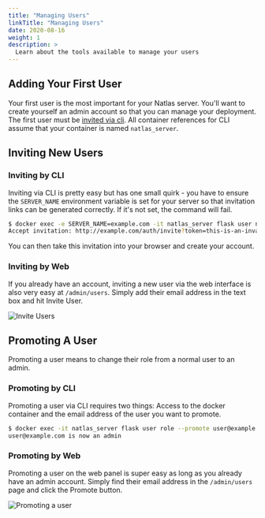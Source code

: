 ```yaml
---
title: "Managing Users"
linkTitle: "Managing Users"
date: 2020-08-16
weight: 1
description: >
  Learn about the tools available to manage your users
---
```


## Adding Your First User

Your first user is the most important for your Natlas server. You'll want to create yourself an admin account so that you can manage your deployment. The first user must be [invited via cli](#inviting-by-cli). All container references for CLI assume that your container is named `natlas_server`.

## Inviting New Users

### Inviting by CLI

Inviting via CLI is pretty easy but has one small quirk - you have to ensure the `SERVER_NAME` environment variable is set for your server so that invitation links can be generated correctly. If it's not set, the command will fail.

```bash
$ docker exec -e SERVER_NAME=example.com -it natlas_server flask user new --admin
Accept invitation: http://example.com/auth/invite?token=this-is-an-invalid-example-token
```

You can then take this invitation into your browser and create your account.

### Inviting by Web

If you already have an account, inviting a new user via the web interface is also very easy at `/admin/users`. Simply add their email address in the text box and hit Invite User.

![Invite Users](https://i.imgur.com/y8a1AD4.png)

## Promoting A User

Promoting a user means to change their role from a normal user to an admin.

### Promoting by CLI

Promoting a user via CLI requires two things: Access to the docker container and the email address of the user you want to promote.

```bash
$ docker exec -it natlas_server flask user role --promote user@example.com
user@example.com is now an admin
```

### Promoting by Web

Promoting a user on the web panel is super easy as long as you already have an admin account. Simply find their email address in the `/admin/users` page and click the Promote button.

![Promoting a user](https://i.imgur.com/1HRYXUW.png)
